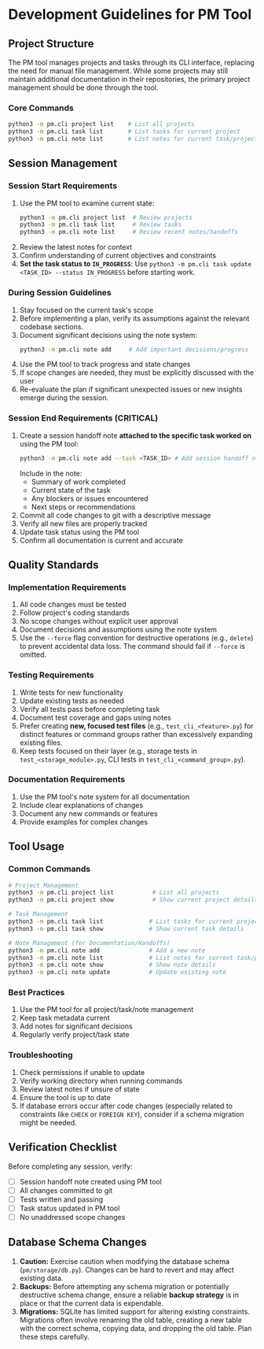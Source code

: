 # Development Guidelines for PM Tool

## Project Structure

The PM tool manages projects and tasks through its CLI interface, replacing the need for manual file management. While some projects may still maintain additional documentation in their repositories, the primary project management should be done through the tool.

### Core Commands

```bash
python3 -m pm.cli project list    # List all projects
python3 -m pm.cli task list       # List tasks for current project
python3 -m pm.cli note list       # List notes for current task/project
```

## Session Management

### Session Start Requirements

1. Use the PM tool to examine current state:
   ```bash
   python3 -m pm.cli project list  # Review projects
   python3 -m pm.cli task list     # Review tasks
   python3 -m pm.cli note list     # Review recent notes/handoffs
   ```
2. Review the latest notes for context
3. Confirm understanding of current objectives and constraints
4. **Set the task status to `IN_PROGRESS`**: Use `python3 -m pm.cli task update <TASK_ID> --status IN_PROGRESS` before starting work.

### During Session Guidelines

1. Stay focused on the current task's scope
2. Before implementing a plan, verify its assumptions against the relevant codebase sections.
3. Document significant decisions using the note system:
   ```bash
   python3 -m pm.cli note add     # Add important decisions/progress
   ```
4. Use the PM tool to track progress and state changes
5. If scope changes are needed, they must be explicitly discussed with the user
6. Re-evaluate the plan if significant unexpected issues or new insights emerge during the session.

### Session End Requirements (CRITICAL)

1. Create a session handoff note **attached to the specific task worked on** using the PM tool:
   ```bash
   python3 -m pm.cli note add --task <TASK_ID> # Add session handoff note to task
   ```
   Include in the note:
   - Summary of work completed
   - Current state of the task
   - Any blockers or issues encountered
   - Next steps or recommendations
2. Commit all code changes to git with a descriptive message
3. Verify all new files are properly tracked
4. Update task status using the PM tool
5. Confirm all documentation is current and accurate

## Quality Standards

### Implementation Requirements

1. All code changes must be tested
2. Follow project's coding standards
3. No scope changes without explicit user approval
4. Document decisions and assumptions using the note system
5. Use the `--force` flag convention for destructive operations (e.g., `delete`) to prevent accidental data loss. The command should fail if `--force` is omitted.

### Testing Requirements

1. Write tests for new functionality
2. Update existing tests as needed
3. Verify all tests pass before completing task
4. Document test coverage and gaps using notes
5. Prefer creating **new, focused test files** (e.g., `test_cli_<feature>.py`) for distinct features or command groups rather than excessively expanding existing files.
6. Keep tests focused on their layer (e.g., storage tests in `test_<storage_module>.py`, CLI tests in `test_cli_<command_group>.py`).

### Documentation Requirements

1. Use the PM tool's note system for all documentation
2. Include clear explanations of changes
3. Document any new commands or features
4. Provide examples for complex changes

## Tool Usage

### Common Commands

```bash
# Project Management
python3 -m pm.cli project list           # List all projects
python3 -m pm.cli project show           # Show current project details

# Task Management
python3 -m pm.cli task list             # List tasks for current project
python3 -m pm.cli task show             # Show current task details

# Note Management (for Documentation/Handoffs)
python3 -m pm.cli note add              # Add a new note
python3 -m pm.cli note list             # List notes for current task/project
python3 -m pm.cli note show             # Show note details
python3 -m pm.cli note update           # Update existing note
```

### Best Practices

1. Use the PM tool for all project/task/note management
2. Keep task metadata current
3. Add notes for significant decisions
4. Regularly verify project/task state

### Troubleshooting

1. Check permissions if unable to update
2. Verify working directory when running commands
3. Review latest notes if unsure of state
4. Ensure the tool is up to date
5. If database errors occur after code changes (especially related to constraints like `CHECK` or `FOREIGN KEY`), consider if a schema migration might be needed.

## Verification Checklist

Before completing any session, verify:

- [ ] Session handoff note created using PM tool
- [ ] All changes committed to git
- [ ] Tests written and passing
- [ ] Task status updated in PM tool
- [ ] No unaddressed scope changes

## Database Schema Changes

1.  **Caution:** Exercise caution when modifying the database schema (`pm/storage/db.py`). Changes can be hard to revert and may affect existing data.
2.  **Backups:** Before attempting any schema migration or potentially destructive schema change, ensure a reliable **backup strategy** is in place or that the current data is expendable.
3.  **Migrations:** SQLite has limited support for altering existing constraints. Migrations often involve renaming the old table, creating a new table with the correct schema, copying data, and dropping the old table. Plan these steps carefully.

